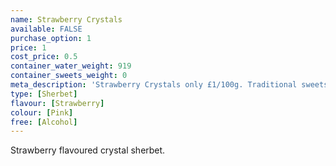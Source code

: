 ```yaml
---
name: Strawberry Crystals
available: FALSE
purchase_option: 1
price: 1
cost_price: 0.5
container_water_weight: 919
container_sweets_weight: 0
meta_description: 'Strawberry Crystals only £1/100g. Traditional sweets and more at Humbugs Confectionery Store. Specialists in satisfying your sweet tooth!'
type: [Sherbet]
flavour: [Strawberry]
colour: [Pink]
free: [Alcohol]
---
```

Strawberry flavoured crystal sherbet.